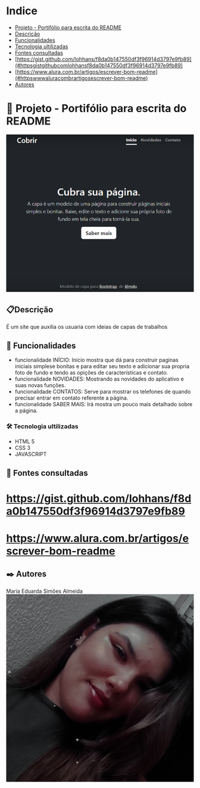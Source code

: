 # Indice

* [Projeto - Portifólio para escrita do README](#projeto---portif%C3%B3lio-para-escrita-do-readme)  
* [Descrição](#descri%C3%A7%C3%A3o)  
* [Funcionalidades](#funcionalidades)  
* [Tecnologia ultilizadas](#tecnologia-ultilizadas)   
* [Fontes consultadas](#fontes-consultadas)   
* [https://gist.github.com/lohhans/f8da0b147550df3f96914d3797e9fb89](#httpsgistgithubcomlohhansf8da0b147550df3f96914d3797e9fb89)  
* [https://www.alura.com.br/artigos/escrever-bom-readme](#httpswwwaluracombrartigosescrever-bom-readme)    
* [Autores](#autores)  

# 🚀 Projeto - Portifólio para escrita do README
![imagem](img/capa.png)

## 📋Descrição 
   É um site que auxilia os usuaria com ideias de capas de trabalhos

## 🔧 Funcionalidades
* funcionalidade INÍCIO:
Início mostra que dá para construir paginas iniciais simplese bonitas e para editar seu texto e adicionar sua propria foto de fundo e tendo as opições de características e contato.
* funcionalidade NOVIDADES:
Mostrando as novidades do aplicativo e suas novas funções.
* funcionalidade CONTATOS:
Serve para mostrar os telefones de quando precisar entrar em contato referente a página.
* funcionalidade SABER MAIS:
Irá mostra um pouco mais detalhado sobre a página.

### 🛠️ Tecnologia ultilizadas 
* HTML 5
* CSS  3
* JAVASCRIPT

## 📄 Fontes consultadas 

# https://gist.github.com/lohhans/f8da0b147550df3f96914d3797e9fb89

# https://www.alura.com.br/artigos/escrever-bom-readme


## ✒️ Autores
Maria Eduarda Simões Almeida 
![imagem](img/autora.jpeg)

